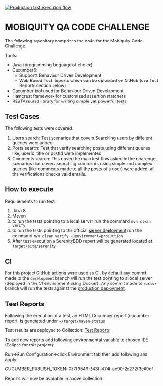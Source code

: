 [![Production test execution flow](https://github.com/ricardorlg/mobiquity-qa-assignment/actions/workflows/production_flow.yml/badge.svg)](https://github.com/ricardorlg/mobiquity-qa-assignment/actions/workflows/production_flow.yml)
# MOBIQUITY QA CODE CHALLENGE

The following repository comprises the code for the Mobiquity Code Challenge.


Tools:
* Java (programming language of choice)
* Cucumber6:
  * Supports Behaviour Driven Development
  * Web Based Test Reports which can be uploaded on GitHub (see Test Reports section below)
* Cucumber tool used for Behaviour Driven Development
* Hamcrest framework for customized assertion matchers
* RESTAssured library for writing simple yet powerful tests

## Test Cases

The following tests were covered:
1. Users search: Test scenarios that covers Searching users by different queries were added
2. Posts search: Test that verify searching posts using different queries like, userId, title or postId were implemented
3. Comments search: This cover the main test flow asked in the challenge, scenarios that covers searching comments using simple and complex queries (like comments made to all the posts of a user) were added, all the verifications checks valid emails.

## How to execute

Requirements to run test:
1. Java 8
2. Maven
4. to run the tests pointing to a local server run the command `mvn clean verify`
5. to run the tests pointing to the official [server deployment](https://jsonplaceholder.typicode.com/) run the command `mvn clean verify -Denvironment=production`
6. After test execution a SerenityBDD report will be generated located at `target/site/serenity`

## CI

For this project GitHub actions were used as CI, by default any commit made to the `development` branch will run the test pointing to a local server (deployed in the CI environment using Docker).
Any commit made to `master` branch will run the tests against the [production deployment](https://jsonplaceholder.typicode.com/).

## Test Reports

Following the execution of a test, an HTML Cucumber report (cucumber-report) is generated under `~/target/maven-status`

Test results are deployed to Collection: [Test Reports](https://reports.cucumber.io/report-collections/a7f2e211-29d4-48cf-8951-2450aeb76b15)

To add new reports add following environmental variable to chosen IDE (Eclipse for this project):

Run->Run Configuration->click Environment tab then add following and apply:

CUCUMBER_PUBLISH_TOKEN: 057f9549-243f-474f-ac90-2c272f3e09cf

Reports will now be available in above collection